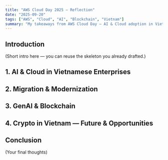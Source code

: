 ```yaml
---
title: "AWS Cloud Day 2025 — Reflection"
date: "2025-09-20"
tags: ["AWS", "Cloud", "AI", "Blockchain", "Vietnam"]
summary: "My takeaways from AWS Cloud Day — AI & Cloud adoption in Vietnam, migration patterns, GenAI+Web3, and crypto regulation."
---
```


## Introduction

(Short intro here — you can reuse the skeleton you already drafted.)

## 1. AI & Cloud in Vietnamese Enterprises

<!-- write your points here -->

## 2. Migration & Modernization

## 3. GenAI & Blockchain

## 4. Crypto in Vietnam — Future & Opportunities

## Conclusion

(Your final thoughts)
